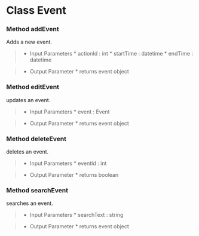# Class Event #

### Method addEvent ###

Adds a new event.

> - Input Parameters
    * actionId : int
    * startTime : datetime
    * endTime : datetime

> - Output Parameter
    * returns event object

### Method editEvent ###

updates an event.

> - Input Parameters
    * event : Event

> - Output Parameter
    * returns event object

### Method deleteEvent ###

deletes an event.

> - Input Parameters
    * eventId : int

> - Output Parameter
    * returns boolean

### Method searchEvent ###

searches an event.

> - Input Parameters
    * searchText : string

> - Output Parameter
    * returns event object
